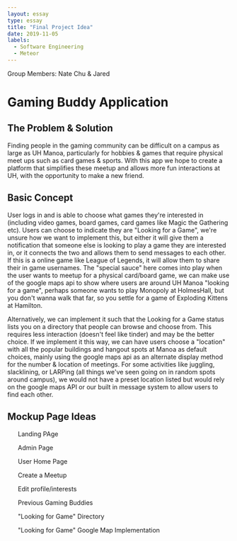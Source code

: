 ```yaml
---
layout: essay
type: essay
title: "Final Project Idea"
date: 2019-11-05
labels:
  - Software Engineering
  - Meteor
---
```

Group Members: Nate Chu & Jared

<h1> Gaming Buddy Application </h1>

<h2> The Problem & Solution </h2>
Finding people in the gaming community can be difficult on a campus as large as UH Manoa, particularly for hobbies & games that require physical meet ups such as card games & sports. With this app we hope to create a platform that simplifies these meetup and allows more fun interactions at UH, with the opportunity to make a new friend.

<h2>Basic Concept</h2>
User logs in and is able to choose what games they're interested in (including video games, board games, card games like Magic the Gathering etc). Users can choose to indicate they are "Looking for a Game", we're unsure how we want to implement this, but either it will give them a notification that someone else is looking to play a game they are interested in, or it connects the two and allows them to send messages to each other. If this is a online game like League of Legends, it will allow them to share their in game usernames. The "special sauce" here comes into play when the user wants to meetup for a physical card/board game, we can make use of the google maps api to show where users are around UH Manoa "looking for a game", perhaps someone wants to play Monopoly at HolmesHall, but you don't wanna walk that far, so you settle for a game of Exploding Kittens at Hamilton.

Alternatively, we can implement it such that the Looking for a Game status lists you on a directory that people can browse and choose from. This requires less interaction (doesn't feel like tinder) and may be the better choice. If we implement it this way, we can have users choose a "location" with all the popular buildings and hangout spots at Manoa as default choices, mainly using the google maps api as an alternate display method for the number & location of meetings. For some activities like juggling, slacklining, or LARPing (all things we've seen going on in random spots around campus), we would not have a preset location listed but would rely on the google maps API or our built in message system to allow users to find each other. 


<h2>Mockup Page Ideas </h2>
<list>
  <ul>Landing PAge </ul>
  <ul>Admin Page </ul> 
  <ul>User Home Page </ul> 
  <ul>Create a Meetup </ul> 
  <ul>Edit profile/interests </ul> 
  <ul>Previous Gaming Buddies </ul> 
  <ul>"Looking for Game" Directory </ul>
  <ul>"Looking for Game" Google Map Implementation </ul> 
  
</list>


